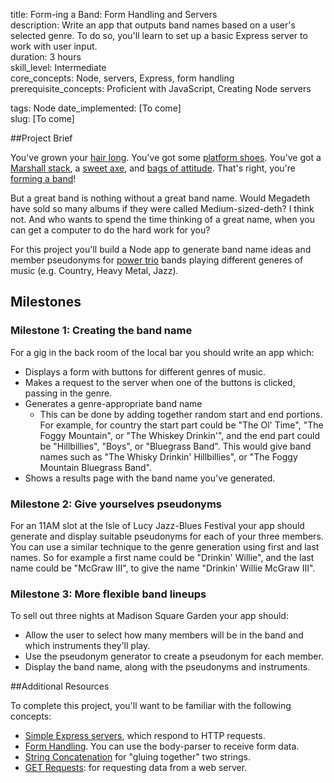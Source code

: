 title:                  Form-ing a Band: Form Handling and Servers  
description:            Write an app that outputs band names based on a user's selected genre. To do so, you'll learn to set up a basic Express server to work with user input.  
duration:               3 hours  
skill_level:            Intermediate  
core_concepts:          Node, servers, Express, form handling  
prerequisite_concepts:  Proficient with JavaScript, Creating Node servers  

tags:                   Node
date_implemented:       [To come]  
slug:                   [To come]  


##Project Brief

You've grown your [hair long](http://www.bbc.co.uk/staticarchive/ba447cda441cdf12b3c505c727e259343a1b2d1f.jpg).  You've got some [platform shoes](http://vignette2.wikia.nocookie.net/tron/images/8/82/Ziggy-stardust-david-bowie.jpg/revision/latest?cb=20101122042616).  You've got a [Marshall stack](http://upload.wikimedia.org/wikipedia/commons/thumb/e/eb/MarshallStack_Slayer.jpg/1920px-MarshallStack_Slayer.jpg), a [sweet axe](http://proguitarshop.com/media/cms/blog/abstract-symbol-01.jpg), and [bags of attitude](http://cdn.smosh.com/sites/default/files/legacy.images/smosh-pit/092010/worstband-40.jpg).  That's right, you're [forming a band](https://www.youtube.com/watch?v=Nek-YO7v3Yw)!

But a great band is nothing without a great band name.  Would Megadeth have sold so many albums if they were called Medium-sized-deth?  I think not.  And who wants to spend the time thinking of a great name, when you can get a computer to do the hard work for you?

For this project you'll build a Node app to generate band name ideas and member pseudonyms for [power trio](http://en.wikipedia.org/wiki/Power_trio) bands playing different generes of music (e.g. Country, Heavy Metal, Jazz).

## Milestones

### Milestone 1: Creating the band name

For a gig in the back room of the local bar you should write an app which:

* Displays a form with buttons for different genres of music.
* Makes a request to the server when one of the buttons is clicked, passing in the genre.
* Generates a genre-appropriate band name
    - This can be done by adding together random start and end portions.  For example, for country the start part could be "The Ol' Time", "The Foggy Mountain", or "The Whiskey Drinkin'", and the end part could be "Hillbillies", "Boys", or "Bluegrass Band".  This would give band names such as "The Whisky Drinkin' Hillbillies", or "The Foggy Mountain Bluegrass Band".
* Shows a results page with the band name you've generated.

### Milestone 2: Give yourselves pseudonyms

For an 11AM slot at the Isle of Lucy Jazz-Blues Festival your app should generate and display suitable pseudonyms for each of your three members. You can use a similar technique to the genre generation using first and last names.  So for example a first name could be "Drinkin' Willie", and the last name could be "McGraw III", to give the name "Drinkin' Willie McGraw III".

### Milestone 3: More flexible band lineups

To sell out three nights at Madison Square Garden your app should:

* Allow the user to select how many members will be in the band and which instruments they'll play.
* Use the pseudonym generator to create a pseudonym for each member.
* Display the band name, along with the pseudonyms and instruments.

##Additional Resources

To complete this project, you'll want to be familiar with the following concepts:

- [Simple Express servers](https://courses.thinkful.com/node-001v4/assignment/2.1.1), which respond to HTTP requests.
- [Form Handling](https://courses.thinkful.com/oreilly-node-express/chapter/1.12).  You can use the body-parser to receive form data.
- [String Concatenation](https://courses.thinkful.com/node-001v4/assignment/1.1.2) for "gluing together" two strings.
- [GET Requests](https://courses.thinkful.com/node-001v4/assignment/2.2.2): for requesting data from a web server.

